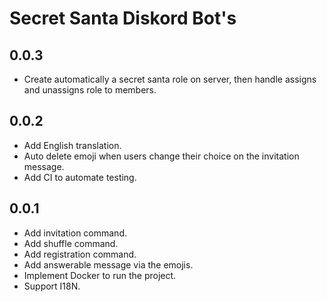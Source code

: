 # Secret Santa Diskord Bot's

## 0.0.3

* Create automatically a secret santa role on server, then handle assigns and unassigns role to members.

## 0.0.2

* Add English translation.
* Auto delete emoji when users change their choice on the invitation message.
* Add CI to automate testing.

## 0.0.1

* Add invitation command.
* Add shuffle command.
* Add registration command.
* Add answerable message via the emojis.
* Implement Docker to run the project.
* Support I18N.